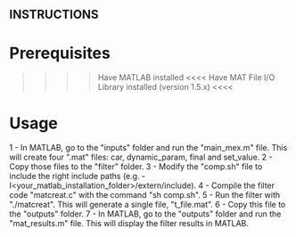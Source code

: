 ## INSTRUCTIONS

# Prerequisites
 >>>> Have MATLAB installed <<<<
 >>>> Have MAT File I/O Library installed (version 1.5.x) <<<<

# Usage

1 - In MATLAB, go to the "inputs" folder and run the "main_mex.m" file. This will create four ".mat" files: car, dynamic_param, final and set_value.
2 - Copy those files to the "filter" folder.
3 - Modify the "comp.sh" file to include the right include paths (e.g. -I<your_matlab_installation_folder>/extern/include).
4 - Compile the filter code "matcreat.c" with the command "sh comp.sh".
5 - Run the filter with "./matcreat". This will generate a single file, "t_file.mat".
6 - Copy this file to the "outputs" folder.
7 - In MATLAB, go to the "outputs" folder and run the "mat_results.m" file. This will display the filter results in MATLAB.